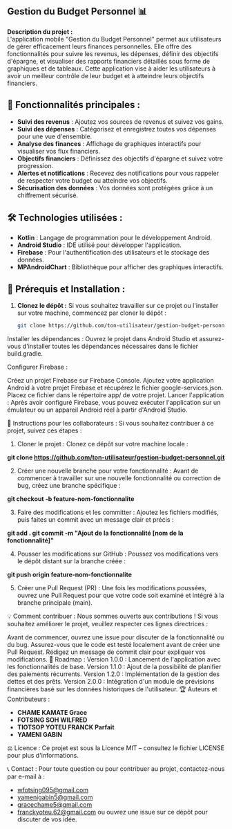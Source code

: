 ## Gestion du Budget Personnel 📊

**Description du projet :**  
L'application mobile "Gestion du Budget Personnel" permet aux utilisateurs de gérer efficacement leurs finances personnelles. Elle offre des fonctionnalités pour suivre les revenus, les dépenses, définir des objectifs d'épargne, et visualiser des rapports financiers détaillés sous forme de graphiques et de tableaux. Cette application vise à aider les utilisateurs à avoir un meilleur contrôle de leur budget et à atteindre leurs objectifs financiers.

## 📌 Fonctionnalités principales :
- **Suivi des revenus** : Ajoutez vos sources de revenus et suivez vos gains.
- **Suivi des dépenses** : Catégorisez et enregistrez toutes vos dépenses pour une vue d'ensemble.
- **Analyse des finances** : Affichage de graphiques interactifs pour visualiser vos flux financiers.
- **Objectifs financiers** : Définissez des objectifs d'épargne et suivez votre progression.
- **Alertes et notifications** : Recevez des notifications pour vous rappeler de respecter votre budget ou atteindre vos objectifs.
- **Sécurisation des données** : Vos données sont protégées grâce à un chiffrement sécurisé.

## 🛠️ Technologies utilisées :
- **Kotlin** : Langage de programmation pour le développement Android.
- **Android Studio** : IDE utilisé pour développer l'application.
- **Firebase** : Pour l'authentification des utilisateurs et le stockage des données.
- **MPAndroidChart** : Bibliothèque pour afficher des graphiques interactifs.

## 📝 Prérequis et Installation :
1. **Clonez le dépôt :**
   Si vous souhaitez travailler sur ce projet ou l'installer sur votre machine, commencez par cloner le dépôt :
   ```bash
   git clone https://github.com/ton-utilisateur/gestion-budget-personnel.git
Installer les dépendances : Ouvrez le projet dans Android Studio et assurez-vous d'installer toutes les dépendances nécessaires dans le fichier build.gradle.

Configurer Firebase :

Créez un projet Firebase sur Firebase Console.
Ajoutez votre application Android à votre projet Firebase et récupérez le fichier google-services.json.
Placez ce fichier dans le répertoire app/ de votre projet.
Lancer l'application : Après avoir configuré Firebase, vous pouvez exécuter l'application sur un émulateur ou un appareil Android réel à partir d'Android Studio.

📅 Instructions pour les collaborateurs :
Si vous souhaitez contribuer à ce projet, suivez ces étapes :

1. Cloner le projet :
Clonez ce dépôt sur votre machine locale :

**git clone https://github.com/ton-utilisateur/gestion-budget-personnel.git**

2. Créer une nouvelle branche pour votre fonctionnalité :
Avant de commencer à travailler sur une nouvelle fonctionnalité ou correction de bug, créez une branche spécifique :

**git checkout -b feature-nom-fonctionnalite**

3. Faire des modifications et les committer :
Ajoutez les fichiers modifiés, puis faites un commit avec un message clair et précis :

**git add .
git commit -m "Ajout de la fonctionnalité [nom de la fonctionnalité]"**

4. Pousser les modifications sur GitHub :
Poussez vos modifications vers le dépôt distant sur la branche créée :

**git push origin feature-nom-fonctionnalite**

5. Créer une Pull Request (PR) :
Une fois les modifications poussées, ouvrez une Pull Request pour que votre code soit examiné et intégré à la branche principale (main).

💡 Comment contribuer :
Nous sommes ouverts aux contributions ! Si vous souhaitez améliorer le projet, veuillez respecter ces lignes directrices :

Avant de commencer, ouvrez une issue pour discuter de la fonctionnalité ou du bug.
Assurez-vous que le code est testé localement avant de créer une Pull Request.
Rédigez un message de commit clair pour expliquer vos modifications.
🚀 Roadmap :
Version 1.0.0 : Lancement de l'application avec les fonctionnalités de base.
Version 1.1.0 : Ajout de la possibilité de planifier des paiements récurrents.
Version 1.2.0 : Implémentation de la gestion des dettes et des prêts.
Version 2.0.0 : Intégration d'un module de prévisions financières basé sur les données historiques de l'utilisateur.
🏆 Auteurs et Contributeurs :
- **CHAME KAMATE Grace**
- **FOTSING SOH WILFRED**
- **TIOTSOP YOTEU FRANCK Parfait**
- **YAMENI GABIN**
  
⚖️ Licence :
Ce projet est sous la Licence MIT – consultez le fichier LICENSE pour plus d'informations.

📞 Contact :
Pour toute question ou pour contribuer au projet, contactez-nous par e-mail à :
- wfotsing095@gmail.com
- yamenigabin5@gmail.com
- gracechame5@gmail.com
- franckyoteu.62@gmail.com
ou ouvrez une issue sur ce dépôt pour discuter de vos idée.
